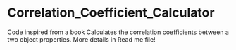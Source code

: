 # Correlation_Coefficient_Calculator
Code inspired from a book Calculates the correlation coefficients between a two object properties. More details in Read me file!
